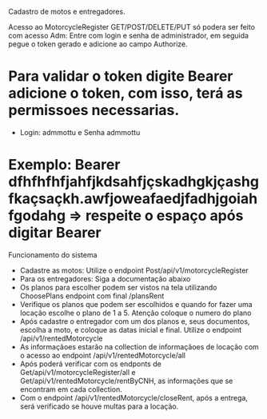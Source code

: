 Cadastro de motos e entregadores.

Acesso ao MotorcycleRegister GET/POST/DELETE/PUT só podera ser feito com acesso Adm: Entre com login e senha de administrador, em seguida pegue o token gerado e adicione ao campo Authorize.
# Para validar o token digite Bearer adicione o token, com isso,  terá as permissoes necessarias.
* Login: admmottu e Senha admmottu
# Exemplo: Bearer dfhfhfhfjahfjkdsahfjçskadhgkjçashgfkaçsaçkh.awfjoweafaedjfadhjgoiahfgodahg => respeite o espaço após digitar Bearer

Funcionamento do sistema
 * Cadastre as motos: Utilize o endpoint Post/api/v1/motorcycleRegister
 * Para os entregadores: Siga a documentação abaixo
 * Os planos para escolher podem ser vistos na tela utilizando ChoosePlans endpoint com final  /plansRent
 * Verifique os planos que podem ser escolhidos e quando for fazer uma locação escolhe o plano de 1 a 5. Atenção coloque o numero do plano
 * Após cadastre o entregador com um dos planos e, seus documentos, escolha a moto, e coloque as datas inicial e final. Utilize o endpoint /api/v1/rentedMotorcycle
 * As informaçãoes estarão na collection de informaçãoes de locação com o acesso ao endpoint /api/v1/rentedMotorcycle/all
 * Após poderá verificar com os endponts de Get/api/v1/motorcycleRegister/all e Get/api/v1/rentedMotorcycle/rentByCNH, as informações que se encontram em cada collection.
 * Com o endpoint /api/v1/rentedMotorcycle/closeRent, após a entrega, será verificado se houve multas para a locação.

